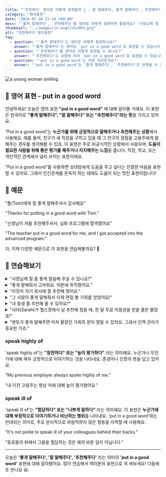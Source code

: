 ```yaml
---
title: "'추천하다' 영어로 어떻게 표현할까 💌 - 잘 말해주다, 좋게 말해주다 , 추천해주다  영어로"
category: "영어표현"
date: "2024-07-20 21:18 +09:00"
desc: "'좋게 말해주다', '추천해주다'를 영어로 어떻게 표현하면 좋을까요? '사장님께 절 좀 좋게 말씀해 주실 수 있나요?', '그 사람이 좋게 말해줘서 이제 면접 볼 기회를 얻었어요!' 등을 영어로 표현하는 법을 배워봅시다. 다양한 예문을 통해서 연습하고 본인의 표현으로 만들어 보세요."
thumbnail: "../images/in-english/063.png"
alt: "추천해주다 영어표현"
faq:
  - question: "'좋게 말해주다'는 영어로 어떻게 표현하나요?"
    answer: "'좋게 말해주다'는 영어로 'put in a good word'로 표현할 수 있습니다. 예를 들어, 'Could you put in a good word for me with the boss?'는 '사장님께 절 좀 좋게 말씀해 주실 수 있나요?'라는 의미입니다."
  - question: "'추천해주다'를 영어로 어떻게 표현할 수 있나요?"
    answer: "'추천해주다'는 상황에 따라 'put in a good word'로 표현할 수 있습니다. 예를 들어, 'My neighbor put in a good word for me at his company'는 '이웃이 자기 회사에 절 추천해 줬어요'라고 말할 수 있습니다."
  - question: "'put in a good word'는 어떤 의미인가요?"
    answer: "'put in a good word'는 '좋게 말해주다', '추천해주다'로 번역될 수 있습니다. 누군가를 위해 긍정적으로 말하거나 추천할 때 사용합니다. 예를 들어, 'He put in a good word, and now I have an interview!'는 '그 사람이 좋게 말해줘서 이제 면접 볼 기회를 얻었어요!'라는 의미입니다."
---
```


![a young woman smiling](../images/in-english/063-1.avif)

## 🌟 영어 표현 - put in a good word

안녕하세요! 오늘은 영어 표현 **"put in a good word"** 에 대해 알아볼 거예요. 이 표현은 한국어로 **"좋게 말해주다", "잘 말해주다" 또는 "추천해주다"라는 뜻**을 가지고 있어요.

"Put in a good word"는 **누군가를 위해 긍정적으로 말해주거나 추천해주는 상황**에서 사용해요. 예를 들어, 친구가 새 직장을 구하고 있을 때 그 친구의 장점을 고용주에게 말해주는 경우를 생각해볼 수 있죠. 이 표현은 주로 비공식적인 상황에서 사용되며, **도움이 필요한 사람을 위해 좋은 평가를 해주거나 지지해주는 느낌**을 줍니다. 직장, 학교, 또는 개인적인 관계에서 널리 쓰이는 표현이에요.

"Put in a good word"를 사용하면 상대방에게 도움을 주고 싶다는 친절한 마음을 표현할 수 있어요. 그래서 인간관계를 돈독히 하는 데에도 도움이 되는 멋진 표현이랍니다!

## 📖 예문

"톰(Tom)에게 절 좋게 말해주셔서 감사해요"

"Thanks for putting in a good word with Tom."

"선생님이 저를 추천해주셔서, 심화 프로그램에 합격했어요"

"The teacher put in a good word for me, and I got accepted into the advanced program."

자, 이제 다양한 예문으로 이 표현을 연습해볼까요? 🚀

## 💬 연습해보기

<details>
<summary>"사장님께 절 좀 좋게 말씀해 주실 수 있나요?"</summary>
<span>"Could you put in a good word for me with the boss?"</span>
</details>

<details>
<summary>"좋게 말해줘서 고마워요. 덕분에 취직했어요."</summary>
<span>"Thanks for putting in a good word! I got the job."</span>
</details>

<details>
<summary>"이웃이 자기 회사에 절 추천해 줬어요."</summary>
<span>"My neighbor put in a good word for me at his company."</span>
</details>

<details>
<summary>"그 사람이 좋게 말해줘서 이제 면접 볼 기회를 얻었어요!"</summary>
<span>"He put in a good word, and now I have an interview!"</span>
</details>

<details>
<summary>"내 동생 좀 추천해 줄 수 있어요?"</summary>
<span>"<a href="/blog/in-english/028.would-you-mind/">Would you mind putting</a> in a good word for my brother?"</span>
</details>

<details>
<summary>"사라(Sarah)가 헬스장에서 날 추천해 줬을 때, 한 달 무료 이용권을 받을 줄은 몰랐죠!"</summary>
<span>"When Sarah put in a good word for me at the gym, I didn't expect to get a free month's membership!"</span>
</details>

<details>
<summary>"멘토가 좋게 말해주면 미처 몰랐던 기회의 문이 열릴 수 있어요. 그래서 인맥 관리가 중요한 거죠."</summary>
<span>"Having a mentor put in a good word can open doors you never knew existed in your career, so networking is crucial."</span>
</details>

### speak highly of

'speak highly of'는 **"칭찬하다" 또는 "높이 평가하다"** 라는 의미예요. 누군가나 무언가에 대해 매우 긍정적으로 이야기하는 것을 나타내요. 존경이나 인정의 뜻을 담고 있어요.

"My previous employer always spoke highly of me."

"내 이전 고용주는 항상 저에 대해 높이 평가했어요."

### speak ill of

'speak ill of'는 **"험담하다" 또는 "나쁘게 말하다"** 라는 의미예요. 이 표현은 **누군가에 대해 부정적으로 이야기하거나 비난하는 행위**를 나타내요. 'put in a good word'와는 반대되는 의미로, 주로 윤리적으로 바람직하지 않은 행동을 지적할 때 사용해요.

"It's not polite to speak ill of your colleagues behind their backs."

"동료들의 뒤에서 그들을 험담하는 것은 예의 바른 일이 아닙니다."

---

오늘은 **'좋게 말해주다', '잘 말해주다', '추천해주다'** 라는 의미의 **'put in a good word'** 표현에 대해 알아봤어요. 많이 연습해서 여러분의 표현으로 꼭 써보세요! 다음에 또 만나요 😃.
